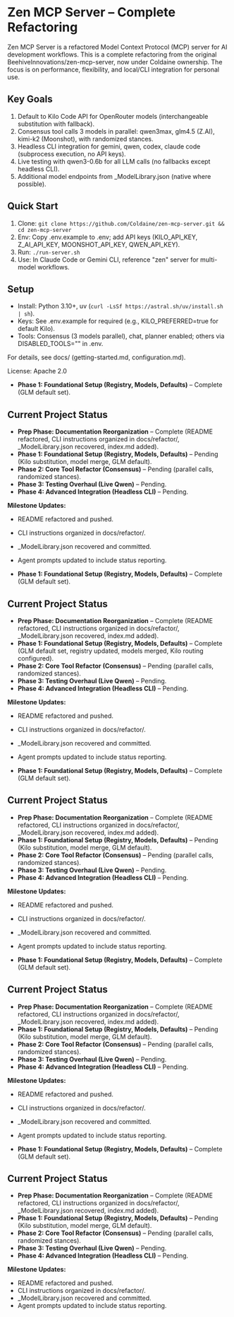 # Zen MCP Server – Complete Refactoring

Zen MCP Server is a refactored Model Context Protocol (MCP) server for AI development workflows. This is a complete refactoring from the original BeehiveInnovations/zen-mcp-server, now under Coldaine ownership. The focus is on performance, flexibility, and local/CLI integration for personal use.

## Key Goals
1. Default to Kilo Code API for OpenRouter models (interchangeable substitution with fallback).
2. Consensus tool calls 3 models in parallel: qwen3max, glm4.5 (Z.AI), kimi-k2 (Moonshot), with randomized stances.
3. Headless CLI integration for gemini, qwen, codex, claude code (subprocess execution, no API keys).
4. Live testing with qwen3-0.6b for all LLM calls (no fallbacks except headless CLI).
5. Additional model endpoints from _ModelLibrary.json (native where possible).

## Quick Start
1. Clone: `git clone https://github.com/Coldaine/zen-mcp-server.git && cd zen-mcp-server`
2. Env: Copy .env.example to .env; add API keys (KILO_API_KEY, Z_AI_API_KEY, MOONSHOT_API_KEY, QWEN_API_KEY).
3. Run: `./run-server.sh`
4. Use: In Claude Code or Gemini CLI, reference "zen" server for multi-model workflows.

## Setup
- Install: Python 3.10+, uv (`curl -LsSf https://astral.sh/uv/install.sh | sh`).
- Keys: See .env.example for required (e.g., KILO_PREFERRED=true for default Kilo).
- Tools: Consensus (3 models parallel), chat, planner enabled; others via DISABLED_TOOLS="" in .env.

For details, see docs/ (getting-started.md, configuration.md).

License: Apache 2.0

- **Phase 1: Foundational Setup (Registry, Models, Defaults)** – Complete (GLM default set).
## Current Project Status
- **Prep Phase: Documentation Reorganization** – Complete (README refactored, CLI instructions organized in docs/refactor/, _ModelLibrary.json recovered, index.md added).
- **Phase 1: Foundational Setup (Registry, Models, Defaults)** – Pending (Kilo substitution, model merge, GLM default).
- **Phase 2: Core Tool Refactor (Consensus)** – Pending (parallel calls, randomized stances).
- **Phase 3: Testing Overhaul (Live Qwen)** – Pending.
- **Phase 4: Advanced Integration (Headless CLI)** – Pending.

**Milestone Updates:**
- README refactored and pushed.
- CLI instructions organized in docs/refactor/.
- _ModelLibrary.json recovered and committed.
- Agent prompts updated to include status reporting.


- **Phase 1: Foundational Setup (Registry, Models, Defaults)** – Complete (GLM default set).
## Current Project Status
- **Prep Phase: Documentation Reorganization** – Complete (README refactored, CLI instructions organized in docs/refactor/, _ModelLibrary.json recovered, index.md added).
- **Phase 1: Foundational Setup (Registry, Models, Defaults)** – Complete (GLM default set, registry updated, models merged, Kilo routing configured).
- **Phase 2: Core Tool Refactor (Consensus)** – Pending (parallel calls, randomized stances).
- **Phase 3: Testing Overhaul (Live Qwen)** – Pending.
- **Phase 4: Advanced Integration (Headless CLI)** – Pending.

**Milestone Updates:**
- README refactored and pushed.
- CLI instructions organized in docs/refactor/.
- _ModelLibrary.json recovered and committed.
- Agent prompts updated to include status reporting.


- **Phase 1: Foundational Setup (Registry, Models, Defaults)** – Complete (GLM default set).
## Current Project Status
- **Prep Phase: Documentation Reorganization** – Complete (README refactored, CLI instructions organized in docs/refactor/, _ModelLibrary.json recovered, index.md added).
- **Phase 1: Foundational Setup (Registry, Models, Defaults)** – Pending (Kilo substitution, model merge, GLM default).
- **Phase 2: Core Tool Refactor (Consensus)** – Pending (parallel calls, randomized stances).
- **Phase 3: Testing Overhaul (Live Qwen)** – Pending.
- **Phase 4: Advanced Integration (Headless CLI)** – Pending.

**Milestone Updates:**
- README refactored and pushed.
- CLI instructions organized in docs/refactor/.
- _ModelLibrary.json recovered and committed.
- Agent prompts updated to include status reporting.


- **Phase 1: Foundational Setup (Registry, Models, Defaults)** – Complete (GLM default set).
## Current Project Status
- **Prep Phase: Documentation Reorganization** – Complete (README refactored, CLI instructions organized in docs/refactor/, _ModelLibrary.json recovered, index.md added).
- **Phase 1: Foundational Setup (Registry, Models, Defaults)** – Pending (Kilo substitution, model merge, GLM default).
- **Phase 2: Core Tool Refactor (Consensus)** – Pending (parallel calls, randomized stances).
- **Phase 3: Testing Overhaul (Live Qwen)** – Pending.
- **Phase 4: Advanced Integration (Headless CLI)** – Pending.

**Milestone Updates:**
- README refactored and pushed.
- CLI instructions organized in docs/refactor/.
- _ModelLibrary.json recovered and committed.
- Agent prompts updated to include status reporting.


- **Phase 1: Foundational Setup (Registry, Models, Defaults)** – Complete (GLM default set).
## Current Project Status
- **Prep Phase: Documentation Reorganization** – Complete (README refactored, CLI instructions organized in docs/refactor/, _ModelLibrary.json recovered, index.md added).
- **Phase 1: Foundational Setup (Registry, Models, Defaults)** – Pending (Kilo substitution, model merge, GLM default).
- **Phase 2: Core Tool Refactor (Consensus)** – Pending (parallel calls, randomized stances).
- **Phase 3: Testing Overhaul (Live Qwen)** – Pending.
- **Phase 4: Advanced Integration (Headless CLI)** – Pending.

**Milestone Updates:**
- README refactored and pushed.
- CLI instructions organized in docs/refactor/.
- _ModelLibrary.json recovered and committed.
- Agent prompts updated to include status reporting.

